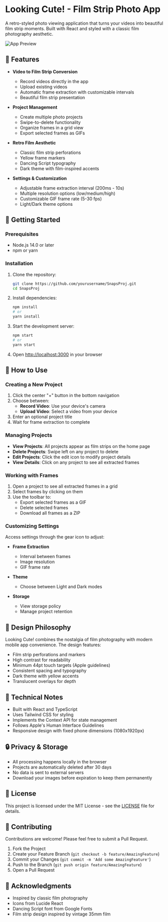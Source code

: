 # Looking Cute! - Film Strip Photo App

A retro-styled photo viewing application that turns your videos into beautiful film strip moments. Built with React and styled with a classic film photography aesthetic.

![App Preview](./preview.png)

## 🌟 Features

- **Video to Film Strip Conversion**
  - Record videos directly in the app
  - Upload existing videos
  - Automatic frame extraction with customizable intervals
  - Beautiful film strip presentation

- **Project Management**
  - Create multiple photo projects
  - Swipe-to-delete functionality
  - Organize frames in a grid view
  - Export selected frames as GIFs

- **Retro Film Aesthetic**
  - Classic film strip perforations
  - Yellow frame markers
  - Dancing Script typography
  - Dark theme with film-inspired accents

- **Settings & Customization**
  - Adjustable frame extraction interval (200ms - 10s)
  - Multiple resolution options (low/medium/high)
  - Customizable GIF frame rate (5-30 fps)
  - Light/Dark theme options

## 🚀 Getting Started

### Prerequisites
- Node.js 14.0 or later
- npm or yarn

### Installation

1. Clone the repository:
   ```bash
   git clone https://github.com/yourusername/SnapsProj.git
   cd SnapsProj
   ```

2. Install dependencies:
   ```bash
   npm install
   # or
   yarn install
   ```

3. Start the development server:
   ```bash
   npm start
   # or
   yarn start
   ```

4. Open [http://localhost:3000](http://localhost:3000) in your browser

## 📱 How to Use

### Creating a New Project

1. Click the center "+" button in the bottom navigation
2. Choose between:
   - **Record Video**: Use your device's camera
   - **Upload Video**: Select a video from your device
3. Enter an optional project title
4. Wait for frame extraction to complete

### Managing Projects

- **View Projects**: All projects appear as film strips on the home page
- **Delete Projects**: Swipe left on any project to delete
- **Edit Projects**: Click the edit icon to modify project details
- **View Details**: Click on any project to see all extracted frames

### Working with Frames

1. Open a project to see all extracted frames in a grid
2. Select frames by clicking on them
3. Use the toolbar to:
   - Export selected frames as a GIF
   - Delete selected frames
   - Download all frames as a ZIP

### Customizing Settings

Access settings through the gear icon to adjust:

- **Frame Extraction**
  - Interval between frames
  - Image resolution
  - GIF frame rate

- **Theme**
  - Choose between Light and Dark modes

- **Storage**
  - View storage policy
  - Manage project retention

## 🎨 Design Philosophy

Looking Cute! combines the nostalgia of film photography with modern mobile app convenience. The design features:

- Film strip perforations and markers
- High contrast for readability
- Minimum 44pt touch targets (Apple guidelines)
- Consistent spacing and typography
- Dark theme with yellow accents
- Translucent overlays for depth

## 📝 Technical Notes

- Built with React and TypeScript
- Uses Tailwind CSS for styling
- Implements the Context API for state management
- Follows Apple's Human Interface Guidelines
- Responsive design with fixed phone dimensions (1080x1920px)

## 🔒 Privacy & Storage

- All processing happens locally in the browser
- Projects are automatically deleted after 30 days
- No data is sent to external servers
- Download your images before expiration to keep them permanently

## 📄 License

This project is licensed under the MIT License - see the [LICENSE](LICENSE) file for details.

## 🤝 Contributing

Contributions are welcome! Please feel free to submit a Pull Request.

1. Fork the Project
2. Create your Feature Branch (`git checkout -b feature/AmazingFeature`)
3. Commit your Changes (`git commit -m 'Add some AmazingFeature'`)
4. Push to the Branch (`git push origin feature/AmazingFeature`)
5. Open a Pull Request

## 🙏 Acknowledgments

- Inspired by classic film photography
- Icons from Lucide React
- Dancing Script font from Google Fonts
- Film strip design inspired by vintage 35mm film 
